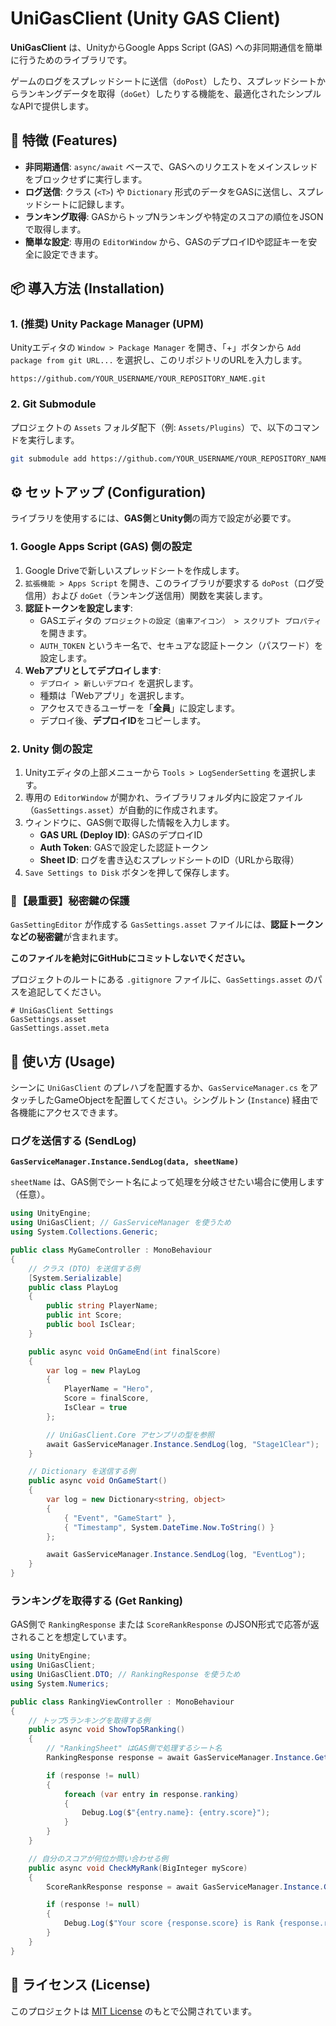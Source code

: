 # UniGasClient (Unity GAS Client)

**UniGasClient** は、UnityからGoogle Apps Script (GAS) への非同期通信を簡単に行うためのライブラリです。

ゲームのログをスプレッドシートに送信（`doPost`）したり、スプレッドシートからランキングデータを取得（`doGet`）したりする機能を、最適化されたシンプルなAPIで提供します。

## 🚀 特徴 (Features)

  * **非同期通信**: `async/await` ベースで、GASへのリクエストをメインスレッドをブロックせずに実行します。
  * **ログ送信**: クラス (`<T>`) や `Dictionary` 形式のデータをGASに送信し、スプレッドシートに記録します。
  * **ランキング取得**: GASからトップNランキングや特定のスコアの順位をJSONで取得します。
  * **簡単な設定**: 専用の `EditorWindow` から、GASのデプロイIDや認証キーを安全に設定できます。

## 📦 導入方法 (Installation)

### 1\. (推奨) Unity Package Manager (UPM)

Unityエディタの `Window > Package Manager` を開き、「+」ボタンから `Add package from git URL...` を選択し、このリポジトリのURLを入力します。

```
https://github.com/YOUR_USERNAME/YOUR_REPOSITORY_NAME.git
```

### 2\. Git Submodule

プロジェクトの `Assets` フォルダ配下（例: `Assets/Plugins`）で、以下のコマンドを実行します。

```bash
git submodule add https://github.com/YOUR_USERNAME/YOUR_REPOSITORY_NAME.git Assets/Plugins/UniGasClient
```

## ⚙️ セットアップ (Configuration)

ライブラリを使用するには、**GAS側**と**Unity側**の両方で設定が必要です。

### 1\. Google Apps Script (GAS) 側の設定

1.  Google Driveで新しいスプレッドシートを作成します。
2.  `拡張機能 > Apps Script` を開き、このライブラリが要求する `doPost`（ログ受信用）および `doGet`（ランキング送信用）関数を実装します。
3.  **認証トークンを設定します**:
      * GASエディタの `プロジェクトの設定（歯車アイコン） > スクリプト プロパティ` を開きます。
      * `AUTH_TOKEN` というキー名で、セキュアな認証トークン（パスワード）を設定します。
4.  **Webアプリとしてデプロイします**:
      * `デプロイ > 新しいデプロイ` を選択します。
      * 種類は「Webアプリ」を選択します。
      * アクセスできるユーザーを「**全員**」に設定します。
      * デプロイ後、**デプロイID**をコピーします。

### 2\. Unity 側の設定

1.  Unityエディタの上部メニューから `Tools > LogSenderSetting` を選択します。
2.  専用の `EditorWindow` が開かれ、ライブラリフォルダ内に設定ファイル（`GasSettings.asset`）が自動的に作成されます。
3.  ウィンドウに、GAS側で取得した情報を入力します。
      * **GAS URL (Deploy ID)**: GASのデプロイID
      * **Auth Token**: GASで設定した認証トークン
      * **Sheet ID**: ログを書き込むスプレッドシートのID（URLから取得）
4.  `Save Settings to Disk` ボタンを押して保存します。

### 🚨【最重要】秘密鍵の保護

`GasSettingEditor` が作成する `GasSettings.asset` ファイルには、**認証トークンなどの秘密鍵**が含まれます。

**このファイルを絶対にGitHubにコミットしないでください。**

プロジェクトのルートにある `.gitignore` ファイルに、`GasSettings.asset` のパスを追記してください。

```gitignore
# UniGasClient Settings
GasSettings.asset
GasSettings.asset.meta
```

## 📖 使い方 (Usage)

シーンに `UniGasClient` のプレハブを配置するか、`GasServiceManager.cs` をアタッチしたGameObjectを配置してください。シングルトン (`Instance`) 経由で各機能にアクセスできます。

### ログを送信する (SendLog)

**`GasServiceManager.Instance.SendLog(data, sheetName)`**

`sheetName` は、GAS側でシート名によって処理を分岐させたい場合に使用します（任意）。

```csharp
using UnityEngine;
using UniGasClient; // GasServiceManager を使うため
using System.Collections.Generic;

public class MyGameController : MonoBehaviour
{
    // クラス (DTO) を送信する例
    [System.Serializable]
    public class PlayLog
    {
        public string PlayerName;
        public int Score;
        public bool IsClear;
    }

    public async void OnGameEnd(int finalScore)
    {
        var log = new PlayLog
        {
            PlayerName = "Hero",
            Score = finalScore,
            IsClear = true
        };

        // UniGasClient.Core アセンブリの型を参照
        await GasServiceManager.Instance.SendLog(log, "Stage1Clear");
    }

    // Dictionary を送信する例
    public async void OnGameStart()
    {
        var log = new Dictionary<string, object>
        {
            { "Event", "GameStart" },
            { "Timestamp", System.DateTime.Now.ToString() }
        };

        await GasServiceManager.Instance.SendLog(log, "EventLog");
    }
}
```

### ランキングを取得する (Get Ranking)

GAS側で `RankingResponse` または `ScoreRankResponse` のJSON形式で応答が返されることを想定しています。

```csharp
using UnityEngine;
using UniGasClient;
using UniGasClient.DTO; // RankingResponse を使うため
using System.Numerics;

public class RankingViewController : MonoBehaviour
{
    // トップ5ランキングを取得する例
    public async void ShowTop5Ranking()
    {
        // "RankingSheet" はGAS側で処理するシート名
        RankingResponse response = await GasServiceManager.Instance.GetTop5Ranking("RankingSheet");

        if (response != null)
        {
            foreach (var entry in response.ranking)
            {
                Debug.Log($"{entry.name}: {entry.score}");
            }
        }
    }

    // 自分のスコアが何位か問い合わせる例
    public async void CheckMyRank(BigInteger myScore)
    {
        ScoreRankResponse response = await GasServiceManager.Instance.GetScoreRanking(myScore, "RankingSheet");

        if (response != null)
        {
            Debug.Log($"Your score {response.score} is Rank {response.rank}!");
        }
    }
}
```

## 📜 ライセンス (License)

このプロジェクトは [MIT License](https://www.google.com/search?q=LICENSE) のもとで公開されています。
